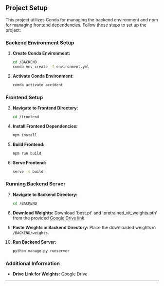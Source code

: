 

## Project Setup

This project utilizes Conda for managing the backend environment and npm for managing frontend dependencies. Follow these steps to set up the project:

### Backend Environment Setup

1. **Create Conda Environment:**
   ```bash
   cd /BACKEND
   conda env create -f environment.yml
   ```

2. **Activate Conda Environment:**
   ```bash
   conda activate accident
   ```

### Frontend Setup

3. **Navigate to Frontend Directory:**
   ```bash
   cd /frontend
   ```

4. **Install Frontend Dependencies:**
   ```bash
   npm install
   ```

5. **Build Frontend:**
   ```bash
   npm run build
   ```

6. **Serve Frontend:**
   ```bash
   serve -s build
   ```

### Running Backend Server

7. **Navigate to Backend Directory:**
   ```bash
   cd /BACKEND
   ```

8. **Download Weights:**
   Download 'best.pt' and 'pretrained_vit_weights.pth' from the provided [Google Drive link](https://drive.google.com/drive/folders/1DcKAHOW5jiahGnB7nNK7kWKqsTEzya7B).

9. **Paste Weights in Backend Directory:**
   Place the downloaded weights in `/BACKEND/weights`.

10. **Run Backend Server:**
    ```bash
    python manage.py runserver
    ```

### Additional Information

- **Drive Link for Weights:** [Google Drive](https://drive.google.com/drive/folders/1DcKAHOW5jiahGnB7nNK7kWKqsTEzya7B)

---

